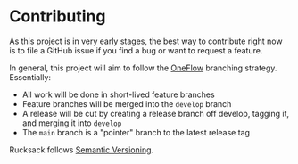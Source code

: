 # Contributing

As this project is in very early stages, the best way to contribute right now is to file a GitHub issue if you find a bug or want to request a feature.

In general, this project will aim to follow the [OneFlow](https://www.endoflineblog.com/oneflow-a-git-branching-model-and-workflow) branching strategy. Essentially:

* All work will be done in short-lived feature branches
* Feature branches will be merged into the `develop` branch
* A release will be cut by creating a release branch off develop, tagging it, and merging it into `develop`
* The `main` branch is a "pointer" branch to the latest release tag

Rucksack follows [Semantic Versioning](https://semver.org/).
